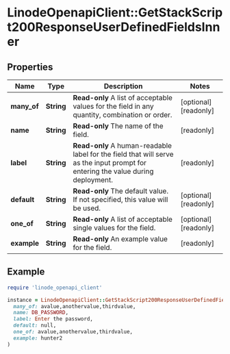 # LinodeOpenapiClient::GetStackScript200ResponseUserDefinedFieldsInner

## Properties

| Name | Type | Description | Notes |
| ---- | ---- | ----------- | ----- |
| **many_of** | **String** | __Read-only__ A list of acceptable values for the field in any quantity, combination or order. | [optional][readonly] |
| **name** | **String** | __Read-only__ The name of the field. | [readonly] |
| **label** | **String** | __Read-only__ A human-readable label for the field that will serve as the input prompt for entering the value during deployment. | [readonly] |
| **default** | **String** | __Read-only__ The default value.  If not specified, this value will be used. | [optional][readonly] |
| **one_of** | **String** | __Read-only__ A list of acceptable single values for the field. | [optional][readonly] |
| **example** | **String** | __Read-only__ An example value for the field. | [readonly] |

## Example

```ruby
require 'linode_openapi_client'

instance = LinodeOpenapiClient::GetStackScript200ResponseUserDefinedFieldsInner.new(
  many_of: avalue,anothervalue,thirdvalue,
  name: DB_PASSWORD,
  label: Enter the password,
  default: null,
  one_of: avalue,anothervalue,thirdvalue,
  example: hunter2
)
```

